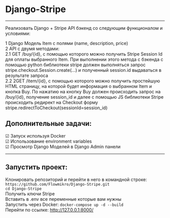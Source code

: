 # Django-Stripe
___
Реализовать Django + Stripe API бэкенд со следующим функционалом и условиями:

1 Django Модель Item с полями (name, description, price)  
2 API с двумя методами:  
2.1 GET /buy/{id}, c помощью которого можно получить Stripe Session Id для оплаты выбранного Item. При выполнении этого метода c бэкенда с помощью python библиотеки stripe должен выполняться запрос stripe.checkout.Session.create(...) и полученный session.id выдаваться в результате запроса  
2.2 2GET /item/{id}, c помощью которого можно получить простейшую HTML страницу, на которой будет информация о выбранном Item и кнопка Buy. По нажатию на кнопку Buy должен происходить запрос на /buy/{id}, получение session_id и далее с помощью JS библиотеки Stripe происходить редирект на Checkout форму stripe.redirectToCheckout(sessionId=session_id)

## Дополнительные задачи:
☑ Запуск используя Docker  
☑ Использование environment variables  
☑ Просмотр Django Моделей в Django Admin панели
___
## Запустить проект:
Клонировать репозиторий и перейти в него в командной строке:  
```https://github.com/Flowmikro/Django-Stripe.git```  
```cd Django-Stripe```  
Получить ключи Stripe  
Вставить в .env все переменные которые вам нужны  
Запустить через Docker:
```docker-compose up -d --build```  
Перейти по ссылке: http://127.0.0.1:8000/